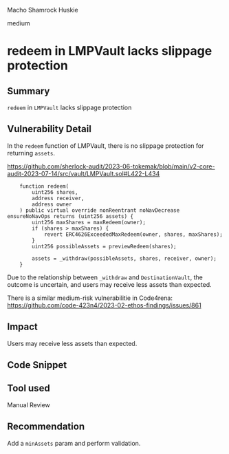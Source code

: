 Macho Shamrock Huskie

medium

# redeem in LMPVault lacks slippage protection

## Summary
`redeem` in `LMPVault` lacks slippage protection
## Vulnerability Detail

In the `redeem` function of LMPVault, there is no slippage protection for returning `assets`.

https://github.com/sherlock-audit/2023-06-tokemak/blob/main/v2-core-audit-2023-07-14/src/vault/LMPVault.sol#L422-L434
```solidity
    function redeem(
        uint256 shares,
        address receiver,
        address owner
    ) public virtual override nonReentrant noNavDecrease ensureNoNavOps returns (uint256 assets) {
        uint256 maxShares = maxRedeem(owner);
        if (shares > maxShares) {
            revert ERC4626ExceededMaxRedeem(owner, shares, maxShares);
        }
        uint256 possibleAssets = previewRedeem(shares);

        assets = _withdraw(possibleAssets, shares, receiver, owner);
    }
```

Due to the relationship between `_withdraw` and `DestinationVault`, the outcome is uncertain, and users may receive less assets than expected.

There is a similar medium-risk vulnerabilitie in Code4rena: https://github.com/code-423n4/2023-02-ethos-findings/issues/861

## Impact
Users may receive less assets than expected.
## Code Snippet

## Tool used

Manual Review

## Recommendation
Add a `minAssets` param and perform validation.
